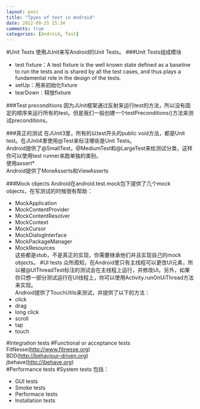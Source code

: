 ```yaml
---
layout: post
title: "Tpyes of test in Android"
date: 2012-09-25 15:34
comments: true
categories: [Android, Test]
---
```

#Unit Tests
使用JUnit来写Android的Unit Tests。
###Unit Tests组成模块  
*  test fixture：A test fixture is the well known state defined as a baseline to run the tests and isshared by all the test cases, and thus plays a fundamental role in the design of thetests.   
*  setUp：用来初始化fixture  
*  tearDown：释放fixture

###Test preconditions
因为JUnit框架通过反射来运行test的方法，所以没有固定的顺序来运行所有的test。但是我们一般创建一个testPreconditions()方法来测试preconditions。

###真正的测试
在JUnit3里，所有的以test开头的public void方法，都是Unit test。在JUnit4里使用@Test来标注哪些是Unit Tests。  
Android提供了@SmallTest，@MediumTest和@LargeTest来给测试分类，这样你可以使用test runner来跑单独的类别。  
使用assert*  
Android提供了MoreAsserts和ViewAsserts

###Mock objects
Android在android.test.mock包下提供了几个mock objects，在写测试的时候很有帮助：  
* MockApplication  
* MockContentProvider  
* MockContentResolver  
* MockContext  
* MockCursor  
* MockDialogInterface  
* MockPackageManager  
* MockResources  
这些都是stub，不是真正的实现，你需要继承他们并且实现自己的mock objects。
#UI tests
众所周知，在Android里只有主线程可以更改UI元素，所以被@UIThreadTest标注的测试会在主线程上运行，并修改UI。另外，如果你只想一部分测试运行在UI线程上，你可以使用Activity.runOnUiThread方法来实现。  
Android提供了TouchUtils来测试，并提供了以下的方法：  
* click  
* drag  
* long click  
* scroll  
* tap  
* touch  

#Integration tests
#Functional or acceptance tests
FitNesse(http://www.fitnesse.org)  
BDD(http://behaviour-driven.org)  
jbehave(http://jbehave.org)  
#Performance tests
#System tests
包括：  
* GUI tests  
* Smoke tests  
* Performace tests  
* Installation tests   
 